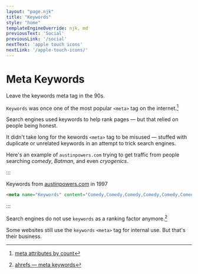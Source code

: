 ```yaml
---
layout: "page.njk"
title: "Keywords"
style: "home"
templateEngineOverride: njk, md
previousText: 'Social'
previousLink: '/social'
nextText: 'apple touch icons'
nextLink: '/apple-touch-icons/'
---
```



# Meta Keywords

<p class="lead"><span>Leave the keywords meta tag in the 90s.</span></p>

`Keywords` was once one of the most popular `<meta>` tag on the internet.[^1] 

Search engines used keywords to help rank pages — but that relied on people being honest.

It didn't take long for the kewords `<meta>` tag to be misused — stuffed with duplicate or unrelated keywords in an attempt to trick search engines.

Here's an example of `austinpowers.com` trying to get traffic from people searching *comedy*, *Batman*, and even *cryogenics*.

:::

<figcaption>Keywords from <a href="https://web.archive.org/web/19970520181805/http://www.austinpowers.com/">austinpowers.com</a> in 1997</figcaption>

 ```html 
 <meta name="Keywords" content="Comedy,Comedy,Comedy,Comedy,Comedy,Comedy,Comedy, Love Story, Mixed Nuts, Sleepless in Seattle,Wayne's World, Mike Meyers,Wayne's World, Mike Meyers,Wayne's World, Mike Meyers,Wayne's World, Mike Meyers,Wayne's World, Mike Meyers,Wayne's World, Mike Meyers, Liar Liar, The Saint, The Devil's Own, That Old Feeling, Double Team, Jungle 2 Jungle, The 6th Man, Selena, Return of the Jedi, Inventing the Abbotts, English Patient, Fargo, Sling Blade, Jerry Maguire, Shine, Star Wars, Return of the Jedi, Empire Strikes Back, Evita, When Harry Met Sally, Face Off, Michael, Get Shorty, Pulp Fiction, Groundhog Day, Short Cuts, The Player, psychedelic, sixties, 1960s, secret agent, James Bond, Matt Helm, Batman, Batman and Robin, Men in Black, sex, lies, and videotape, St. Elmo's Fire, Dark City, Shakespeare's Sister, Saturday Night Live, feel-good, humor, New Line Cinema, Michael, movies,  movie trailers, production, film, movie, interactive, entertainment, 101 Dalmatians, Daylight, Star Trek: First Contact, Jingle All the Way, Ransom, Space Jam, The English Patient, The Mirror Has Two Faces, Set It Off, Romeo &amp; Juliet, Sleepers, Swingers, Big Night, That Thing You Do!, First Kid, Secrets &amp; Lies, The First Wives Club, Snowriders, Ridicule, Shine, Citizen Ruth, Jerry Maguire, Mars Attacks, Preacher's Wife, new video, CABLE GUY, CHAIN REACTION, THE CROW: THE CITY OF ANGELS, A FAMILY THING, THE FRIGHTENERS, THE ISLAND OF DR. MOREAU, JOE'S APARTMENT, MATILDA, THE ROCK, A TIME TO KILL, TIN CUP, WELCOME TO THE DOLLHOUSE, Wayne's World, Mike Meyers, Elizabeth Hurley, Hugh Grant, Cindy Margolis, PRIVATE PARTS, HOWARD STERN, STAR WARS, SATURDAY NIGHT LIVE, CRYOGENICS, BOB'S BIG BOY, EVIL, Oscars, Crash, The English Patient">
 ```

:::

Search engines do not use `keywords` as a ranking factor anymore.[^2] 

Some websites still use the `keywords` `<meta>` tag for internal use. But that's their business.


[^1]:[meta attributes by count](http://vancouver-webpages.com/META/bycount.shtml)
[^2]:[ahrefs — meta keywords](https://ahrefs.com/blog/meta-keywords/)